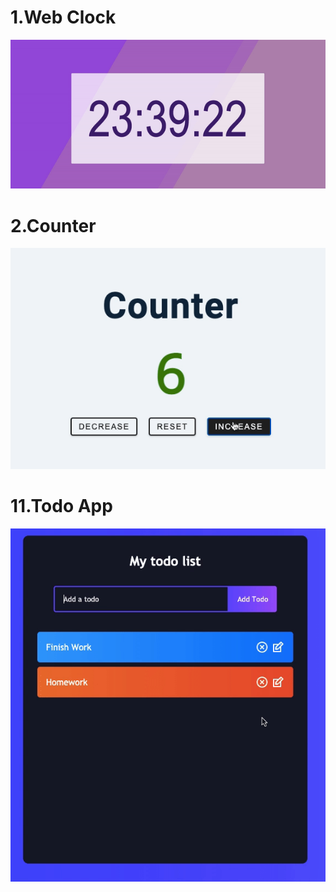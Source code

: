 # 1.Web Clock
![web clock](1_digital_clock/web_clock.gif)

# 2.Counter
![web clock](2_counter/counter.gif)

# 11.Todo App
![to-do](11_react_to_do_app/to-do/to-do.gif)


